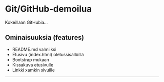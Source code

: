 # Git/GitHub-demoilua

Kokeillaan GitHubia...

## Ominaisuuksia (features)

* README.md valmiiksi
* Etusivu (index.html) oletussisällöillä
* Bootstrap mukaan
* Kissakuva etusivulle
* Linkki xamkin sivuille

---